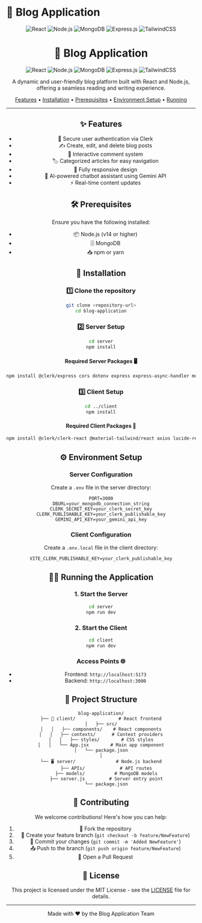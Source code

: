 # 📝 Blog Application

<div align="center">

![React](https://img.shields.io/badge/React-20232A?style=for-the-badge&logo=react&logoColor=61DAFB)
![Node.js](https://img.shields.io/badge/Node.js-43853D?style=for-the-badge&logo=node.js&logoColor=white)
![MongoDB](https://img.shields.io/badge/MongoDB-4EA94B?style=for-the-badge&logo=mongodb&logoColor=white)
![Express.js](https://img.shields.io/badge/Express.js-404D59?style=for-the-badge)
![TailwindCSS](https://img.shields.io/badge/Tailwind_CSS-38B2AC?style=for-the-badge&logo=tailwind-css&logoColor=white)
# 📝 Blog Application

<div align="center">

![React](https://img.shields.io/badge/React-20232A?style=for-the-badge&logo=react&logoColor=61DAFB)
![Node.js](https://img.shields.io/badge/Node.js-43853D?style=for-the-badge&logo=node.js&logoColor=white)
![MongoDB](https://img.shields.io/badge/MongoDB-4EA94B?style=for-the-badge&logo=mongodb&logoColor=white)
![Express.js](https://img.shields.io/badge/Express.js-404D59?style=for-the-badge)
![TailwindCSS](https://img.shields.io/badge/Tailwind_CSS-38B2AC?style=for-the-badge&logo=tailwind-css&logoColor=white)

A dynamic and user-friendly blog platform built with React and Node.js, offering a seamless reading and writing experience.

[Features](#features) • [Installation](#installation) • [Prerequisites](#prerequisites) • [Environment Setup](#environment-setup) • [Running](#running-the-application)

</div>

---

## ✨ Features

- 🔐 Secure user authentication via Clerk
- ✍️ Create, edit, and delete blog posts
- 💬 Interactive comment system
- 🏷️ Categorized articles for easy navigation
- 📱 Fully responsive design
- 🤖 AI-powered chatbot assistant using Gemini API
- ⚡ Real-time content updates

## 🛠️ Prerequisites

Ensure you have the following installed:

- 📦 Node.js (v14 or higher)
- 🗄️ MongoDB
- 📥 npm or yarn

## 🚀 Installation

### 1️⃣ Clone the repository

```bash
git clone <repository-url>
cd blog-application
```

### 2️⃣ Server Setup

```bash
cd server
npm install
```

#### Required Server Packages 🖥️

```bash
npm install @clerk/express cors dotenv express express-async-handler mongoose nodemon axios
```

### 3️⃣ Client Setup

```bash
cd ../client
npm install
```

#### Required Client Packages 🎨

```bash
npm install @clerk/clerk-react @material-tailwind/react axios lucide-react react react-dom react-hook-form react-router-dom tailwindcss
```

## ⚙️ Environment Setup

### Server Configuration

Create a `.env` file in the server directory:

```env
PORT=3000
DBURL=your_mongodb_connection_string
CLERK_SECRET_KEY=your_clerk_secret_key
CLERK_PUBLISHABLE_KEY=your_clerk_publishable_key
GEMINI_API_KEY=your_gemini_api_key
```

### Client Configuration

Create a `.env.local` file in the client directory:

```env
VITE_CLERK_PUBLISHABLE_KEY=your_clerk_publishable_key
```

## 🏃‍♂️ Running the Application

### 1. Start the Server

```bash
cd server
npm run dev
```

### 2. Start the Client

```bash
cd client
npm run dev
```

### Access Points 🌐

- Frontend: `http://localhost:5173`
- Backend: `http://localhost:3000`

## 📁 Project Structure

```
blog-application/
├── 📱 client/                # React frontend
│   ├── src/
│   │   ├── components/    # React components
│   │   ├── contexts/      # Context providers
│   │   ├── styles/        # CSS styles
│   │   └── App.jsx        # Main app component
│   └── package.json
│
└── 🖥️ server/               # Node.js backend
    ├── APIs/             # API routes
    ├── models/           # MongoDB models
    ├── server.js         # Server entry point
    └── package.json
```

## 🤝 Contributing

We welcome contributions! Here's how you can help:

1. 🍴 Fork the repository
2. 🌿 Create your feature branch (`git checkout -b feature/NewFeature`)
3. 💾 Commit your changes (`git commit -m 'Added NewFeature'`)
4. 📤 Push to the branch (`git push origin feature/NewFeature`)
5. 🔄 Open a Pull Request

## 📄 License

This project is licensed under the MIT License - see the [LICENSE](LICENSE) file for details.

---

<div align="center">

Made with ❤️ by the Blog Application Team

</div>


 
 
